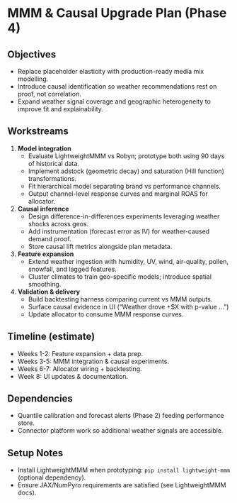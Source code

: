 # MMM & Causal Upgrade Plan (Phase 4)

## Objectives
- Replace placeholder elasticity with production-ready media mix modelling.
- Introduce causal identification so weather recommendations rest on proof, not correlation.
- Expand weather signal coverage and geographic heterogeneity to improve fit and explainability.

## Workstreams
1. **Model integration**
   - Evaluate LightweightMMM vs Robyn; prototype both using 90 days of historical data.
   - Implement adstock (geometric decay) and saturation (Hill function) transformations.
   - Fit hierarchical model separating brand vs performance channels.
   - Output channel-level response curves and marginal ROAS for allocator.
2. **Causal inference**
   - Design difference-in-differences experiments leveraging weather shocks across geos.
   - Add instrumentation (forecast error as IV) for weather-caused demand proof.
   - Store causal lift metrics alongside plan metadata.
3. **Feature expansion**
   - Extend weather ingestion with humidity, UV, wind, air-quality, pollen, snowfall, and lagged features.
   - Cluster climates to train geo-specific models; introduce spatial smoothing.
4. **Validation & delivery**
   - Build backtesting harness comparing current vs MMM outputs.
   - Surface causal evidence in UI (“Weather drove +$X with p-value …”)
   - Update allocator to consume MMM response curves.

## Timeline (estimate)
- Weeks 1-2: Feature expansion + data prep.
- Weeks 3-5: MMM integration & causal experiments.
- Weeks 6-7: Allocator wiring + backtesting.
- Week 8: UI updates & documentation.

## Dependencies
- Quantile calibration and forecast alerts (Phase 2) feeding performance store.
- Connector platform work so additional weather signals are accessible.

## Setup Notes
- Install LightweightMMM when prototyping: `pip install lightweight-mmm` (optional dependency).
- Ensure JAX/NumPyro requirements are satisfied (see LightweightMMM docs).
